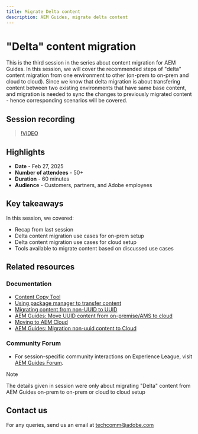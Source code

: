 ```yaml
---
title: Migrate Delta content
description: AEM Guides, migrate delta content
---
```

# "Delta" content migration

This is the third session in the series about content migration for AEM Guides. 
In this session, we will cover the recommended steps of "delta" content migration from one environment to other (on-prem to on-prem and cloud to cloud). 
Since we know that delta migration is about transfering content between two existing environments that have same base content, and migration is needed to sync the changes to previously migrated content - hence corresponding scenarios will be covered.


## Session recording

>[!VIDEO](https://video.tv.adobe.com/v/3448785/#uuid-migration-#delta-content-migration-#aem-guides-#content-migration?quality=12&learn=on)


## Highlights

- **Date** - Feb 27, 2025 
- **Number of attendees** - 50+
- **Duration** - 60 minutes
- **Audience** - Customers, partners, and Adobe employees


## Key takeaways

In this session, we covered:
- Recap from last session
- Delta content migration use cases for on-prem setup
- Delta content migration use cases for cloud setup
- Tools available to migrate content based on discussed use cases

 
## Related resources

### Documentation

- [Content Copy Tool](https://experienceleague.adobe.com/en/docs/experience-manager-cloud-service/content/implementing/developer-tools/content-copy)
- [Using package manager to transfer content](https://experienceleague.adobe.com/en/docs/experience-manager-cloud-service/content/implementing/developer-tools/package-manager)
- [Migrating content from non-UUID to UUID](https://experienceleague.adobe.com/en/docs/experience-manager-guides/using/install-guide/on-prem-ig/content-migration/migration-process/migrate-non-uuid-uuid)
- [AEM Guides: Move UUID content from on-premise/AMS to cloud](../../cs-install-guide/migrate-on-premise-content-cloud.md)
- [Moving to AEM Cloud](https://experienceleague.adobe.com/en/docs/experience-manager-cloud-service/content/migration-journey/getting-started)
- [AEM Guides: Migration non-uuid content to Cloud](../../install-guide/migrate-uuid-non-uuid.md)
 
### Community Forum

- For session-specific community interactions on Experience League, visit  [AEM Guides Forum](https://experienceleaguecommunities.adobe.com/t5/experience-manager-guides/bd-p/xml-documentation-discussions).


>[!NOTE]
>
> The details given in session were only about migrating "Delta" content from AEM Guides on-prem to on-prem or cloud to cloud setup



## Contact us

For any queries, send us an email at <techcomm@adobe.com>
